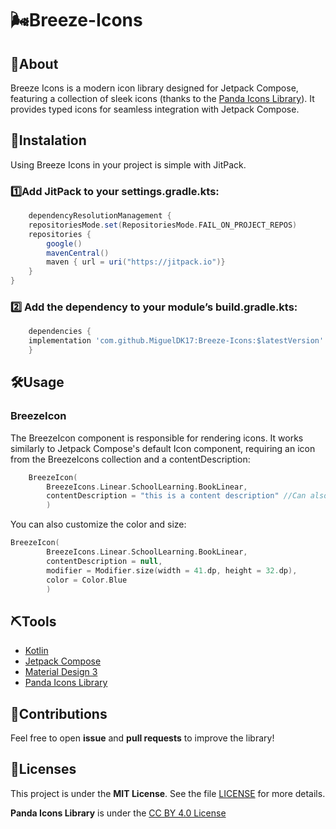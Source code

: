 # 🌬️Breeze-Icons


## 📕About
Breeze Icons is a modern icon library designed for Jetpack Compose, featuring a collection of sleek icons (thanks to the [Panda Icons Library](https://www.figma.com/community/file/1331872221749358492/panda-icons-library)). It provides typed icons for seamless integration with Jetpack Compose.

## 🔧Instalation

Using Breeze Icons in your project is simple with JitPack.

### 1️⃣Add JitPack to your settings.gradle.kts:

```gradle
    dependencyResolutionManagement {
    repositoriesMode.set(RepositoriesMode.FAIL_ON_PROJECT_REPOS)
    repositories {
        google()
        mavenCentral()
        maven { url = uri("https://jitpack.io")}
    }
}
```
### 2️⃣ Add the dependency to your module’s build.gradle.kts:

```gradle
    dependencies {
    implementation 'com.github.MiguelDK17:Breeze-Icons:$latestVersion'
	}
```

## 🛠️Usage
### BreezeIcon
The BreezeIcon component is responsible for rendering icons. It works similarly to Jetpack Compose's default Icon component, requiring an icon from the BreezeIcons collection and a contentDescription:

```kotlin
    BreezeIcon(
        BreezeIcons.Linear.SchoolLearning.BookLinear,
        contentDescription = "this is a content description" //Can also be null
        )
```
You can also customize the color and size:
```kotlin
BreezeIcon(
        BreezeIcons.Linear.SchoolLearning.BookLinear,
        contentDescription = null,
        modifier = Modifier.size(width = 41.dp, height = 32.dp),
        color = Color.Blue
        )
```




## ⛏️Tools

- [Kotlin](https://kotlinlang.org/docs/home.html)
- [Jetpack Compose](https://developer.android.com/compose)
- [Material Design 3](https://m3.material.io/)
- [Panda Icons Library](https://www.figma.com/community/file/1331872221749358492/panda-icons-library)

## 🤝Contributions
Feel free to open **issue** and **pull requests** to improve the library!


## 📜Licenses
This project is under the **MIT License**. See the file [LICENSE](https://github.com/MiguelDK17/Breeze-Icons/blob/master/LICENSE) for more details.

**Panda Icons Library** is under the [CC BY 4.0 License](https://creativecommons.org/licenses/by/4.0/)



